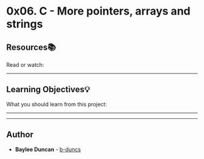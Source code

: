 # 0x06. C - More pointers, arrays and strings

## Resources:books:
Read or watch:

---
## Learning Objectives:bulb:
What you should learn from this project:

---
---

## Author
* **Baylee Duncan** - [b-duncs](https://github.com/b-duncs)